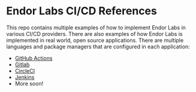# Endor Labs CI/CD References

This repo contains multiple examples of how to implement Endor Labs in various CI/CD providers. There are also examples of how Endor Labs is implemented in real world, open source applications. There are multiple languages and package managers that are configured in each application:

- [GitHub Actions](https://github.com/endorlabs/ci-cd-references/tree/main/github-actions)
- [Gitlab](https://github.com/endorlabs/ci-cd-references/tree/main/gitlab)
- [CircleCI](https://github.com/endorlabs/ci-cd-references/tree/main/circleci)
- [Jenkins](https://github.com/endorlabs/ci-cd-references/tree/main/jenkins)
- More soon!
